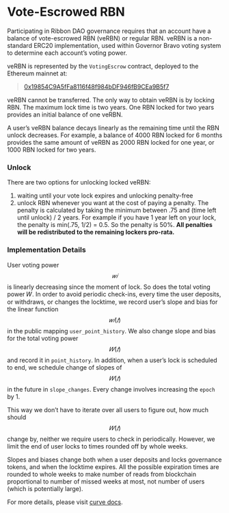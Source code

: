 # Vote-Escrowed RBN

Participating in Ribbon DAO governance requires that an account have a balance of vote-escrowed RBN (veRBN) or regular RBN. veRBN is a non-standard ERC20 implementation, used within Governor Bravo voting system to determine each account’s voting power.

veRBN is represented by the `VotingEscrow` contract, deployed to the Ethereum mainnet at:

> [0x19854C9A5fFa8116f48f984bDF946fB9CEa9B5f7](https://etherscan.io/address/0x19854C9A5fFa8116f48f984bDF946fB9CEa9B5f7)

veRBN cannot be transferred. The only way to obtain veRBN is by locking RBN. The maximum lock time is two years. One RBN locked for two years provides an initial balance of one veRBN.

A user’s veRBN balance decays linearly as the remaining time until the RBN unlock decreases. For example, a balance of 4000 RBN locked for 6 months provides the same amount of veRBN as 2000 RBN locked for one year, or 1000 RBN locked for two years.

### Unlock

There are two options for unlocking locked veRBN:

1. waiting until your vote lock expires and unlocking penalty-free
2. unlock RBN whenever you want at the cost of paying a penalty. The penalty is calculated by taking the minimum between .75 and (time left until unlock) / 2 years. For example if you have 1 year left on your lock, the penalty is min(.75, 1/2) = 0.5. So the penalty is 50%. **All penalties will be redistributed to the remaining lockers pro-rata.**

### Implementation Details

User voting power $$𝑤𝑖$$ is linearly decreasing since the moment of lock. So does the total voting power 𝑊. In order to avoid periodic check-ins, every time the user deposits, or withdraws, or changes the locktime, we record user’s slope and bias for the linear function $$𝑤𝑖(𝑡)$$ in the public mapping `user_point_history`. We also change slope and bias for the total voting power $$𝑊(𝑡)$$ and record it in `point_history`. In addition, when a user’s lock is scheduled to end, we schedule change of slopes of $$𝑊(𝑡)$$ in the future in `slope_changes`. Every change involves increasing the `epoch` by 1.

This way we don’t have to iterate over all users to figure out, how much should $$𝑊(𝑡)$$ change by, neither we require users to check in periodically. However, we limit the end of user locks to times rounded off by whole weeks.

Slopes and biases change both when a user deposits and locks governance tokens, and when the locktime expires. All the possible expiration times are rounded to whole weeks to make number of reads from blockchain proportional to number of missed weeks at most, not number of users (which is potentially large).

For more details, please visit [curve docs](https://curve.readthedocs.io/dao-vecrv.html#querying-balances-locks-and-supply).
